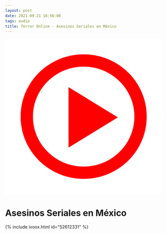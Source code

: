 ```yaml
---
layout: post
date: 2021-09-21 16:56:00
tags: audio
title: Terror Online - Asesinos Seriales en México
---
```

![Play](/images/play.png)
# Asesinos Seriales en México
{% include ivoox.html id="52612331" %}